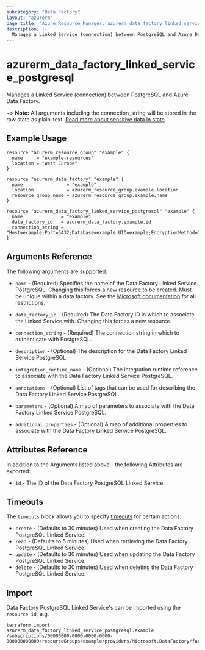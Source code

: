 ```yaml
---
subcategory: "Data Factory"
layout: "azurerm"
page_title: "Azure Resource Manager: azurerm_data_factory_linked_service_postgresql"
description: |-
  Manages a Linked Service (connection) between PostgreSQL and Azure Data Factory.
---
```


# azurerm_data_factory_linked_service_postgresql

Manages a Linked Service (connection) between PostgreSQL and Azure Data Factory.

~> **Note:** All arguments including the connection_string will be stored in the raw state as plain-text. [Read more about sensitive data in state](/docs/state/sensitive-data.html).

## Example Usage

```hcl
resource "azurerm_resource_group" "example" {
  name     = "example-resources"
  location = "West Europe"
}

resource "azurerm_data_factory" "example" {
  name                = "example"
  location            = azurerm_resource_group.example.location
  resource_group_name = azurerm_resource_group.example.name
}

resource "azurerm_data_factory_linked_service_postgresql" "example" {
  name              = "example"
  data_factory_id   = azurerm_data_factory.example.id
  connection_string = "Host=example;Port=5432;Database=example;UID=example;EncryptionMethod=0;Password=example"
}
```

## Arguments Reference

The following arguments are supported:

* `name` - (Required) Specifies the name of the Data Factory Linked Service PostgreSQL. Changing this forces a new resource to be created. Must be unique within a data factory. See the [Microsoft documentation](https://docs.microsoft.com/azure/data-factory/naming-rules) for all restrictions.

* `data_factory_id` - (Required) The Data Factory ID in which to associate the Linked Service with. Changing this forces a new resource.

* `connection_string` - (Required) The connection string in which to authenticate with PostgreSQL.

* `description` - (Optional) The description for the Data Factory Linked Service PostgreSQL.

* `integration_runtime_name` - (Optional) The integration runtime reference to associate with the Data Factory Linked Service PostgreSQL.

* `annotations` - (Optional) List of tags that can be used for describing the Data Factory Linked Service PostgreSQL.

* `parameters` - (Optional) A map of parameters to associate with the Data Factory Linked Service PostgreSQL.

* `additional_properties` - (Optional) A map of additional properties to associate with the Data Factory Linked Service PostgreSQL.

## Attributes Reference

In addition to the Arguments listed above - the following Attributes are exported:

* `id` - The ID of the Data Factory PostgreSQL Linked Service.

## Timeouts

The `timeouts` block allows you to specify [timeouts](https://developer.hashicorp.com/terraform/language/resources/configure#define-operation-timeouts) for certain actions:

* `create` - (Defaults to 30 minutes) Used when creating the Data Factory PostgreSQL Linked Service.
* `read` - (Defaults to 5 minutes) Used when retrieving the Data Factory PostgreSQL Linked Service.
* `update` - (Defaults to 30 minutes) Used when updating the Data Factory PostgreSQL Linked Service.
* `delete` - (Defaults to 30 minutes) Used when deleting the Data Factory PostgreSQL Linked Service.

## Import

Data Factory PostgreSQL Linked Service's can be imported using the `resource id`, e.g.

```shell
terraform import azurerm_data_factory_linked_service_postgresql.example /subscriptions/00000000-0000-0000-0000-000000000000/resourceGroups/example/providers/Microsoft.DataFactory/factories/example/linkedservices/example
```
